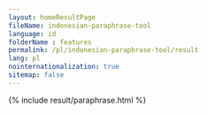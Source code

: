 ```yaml
---
layout: homeResultPage
fileName: indonesian-paraphrase-tool
language: id
folderName : features
permalink: /pl/indonesian-paraphrase-tool/result
lang: pl
nointernationalization: true
sitemap: false
---
```

{% include result/paraphrase.html %}

<script src="/js/result/paraprashing.js" data-foldername="{{page.folderName}}" data-lang="{{page.lang}}"></script>